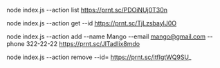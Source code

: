 node index.js --action list https://prnt.sc/PDOiNUj0T30n

node index.js --action get --id https://prnt.sc/TjLzsbaylJ0O

node index.js --action add --name Mango --email mango@gmail.com --phone 322-22-22 https://prnt.sc/JlTadIix8mdo

node index.js --action remove --id= https://prnt.sc/itfIgtWQ9SU_
